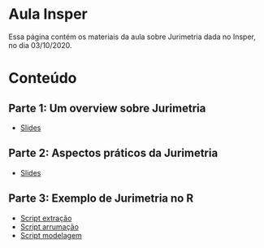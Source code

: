 
<!-- README.md is generated from README.Rmd. Please edit that file -->

Aula Insper
===========

Essa página contém os materiais da aula sobre Jurimetria dada no Insper,
no dia 03/10/2020.

Conteúdo
========

Parte 1: Um overview sobre Jurimetria
-------------------------------------

-   [Slides](https://abjur.github.io/202010-insper/slides/01-teorico.html)

Parte 2: Aspectos práticos da Jurimetria
----------------------------------------

-   [Slides](https://abjur.github.io/202010-insper/slides/02-pratico.html)

Parte 3: Exemplo de Jurimetria no R
-----------------------------------

-   [Script
    extração](https://abjur.github.io/202010-insper/scripts/01-extracao.R)
-   [Script
    arrumação](https://abjur.github.io/202010-insper/scripts/02-arrumacao.R)
-   [Script
    modelagem](https://abjur.github.io/202010-insper/scripts/03-modelagem.R)
